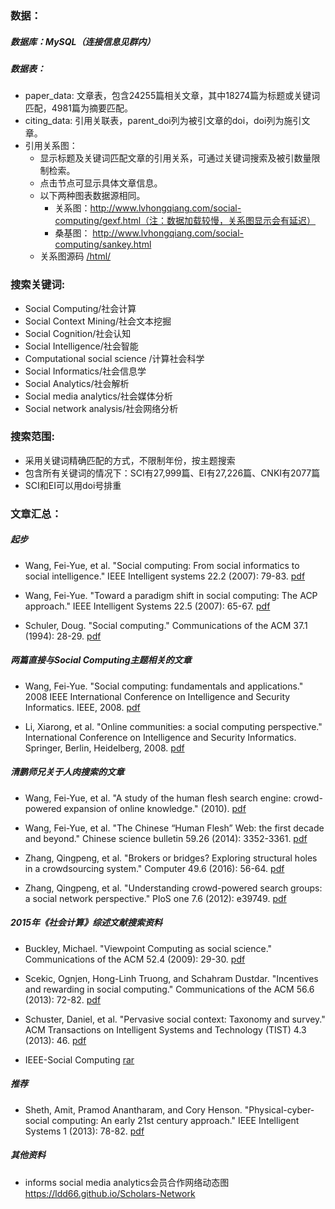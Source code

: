 ### 数据：
##### 数据库：MySQL（连接信息见群内）
##### 数据表：
* paper_data: 文章表，包含24255篇相关文章，其中18274篇为标题或关键词匹配，4981篇为摘要匹配。
* citing_data: 引用关联表，parent_doi列为被引文章的doi，doi列为施引文章。
* 引用关系图：
  * 显示标题及关键词匹配文章的引用关系，可通过关键词搜索及被引数量限制检索。
  * 点击节点可显示具体文章信息。
  * 以下两种图表数据源相同。
    * 关系图：http://www.lvhongqiang.com/social-computing/gexf.html（注：数据加载较慢，关系图显示会有延迟）
    * 桑基图： http://www.lvhongqiang.com/social-computing/sankey.html
   * 关系图源码 [/html/](/html)

### 搜索关键词:
* Social Computing/社会计算
* Social Context Mining/社会文本挖掘
* Social Cognition/社会认知
* Social Intelligence/社会智能
* Computational social science /计算社会科学
* Social Informatics/社会信息学
* Social Analytics/社会解析
* Social media analytics/社会媒体分析
* Social network analysis/社会网络分析

### 搜索范围:
* 采用关键词精确匹配的方式，不限制年份，按主题搜索
* 包含所有关键词的情况下：SCI有27,999篇、EI有27,226篇、CNKI有2077篇
* SCI和EI可以用doi号排重

### 文章汇总：
#####  起步
* Wang, Fei-Yue, et al. "Social computing: From social informatics to social intelligence." IEEE Intelligent systems 22.2 (2007): 79-83.
[pdf](/papers/Social_computing-From_social_informatics_to_social_intelligence.pdf)

* Wang, Fei-Yue. "Toward a paradigm shift in social computing: The ACP approach." IEEE Intelligent Systems 22.5 (2007): 65-67.
[pdf](/papers/Toward_a_Paradigm_Shift_in_Social_Computing：The_ACP_Approach.pdf)

* Schuler, Doug. "Social computing." Communications of the ACM 37.1 (1994): 28-29.
[pdf](/papers/Schuler-1994-Social_computing.pdf)



#####  两篇直接与Social Computing主题相关的文章
* Wang, Fei-Yue. "Social computing: fundamentals and applications." 2008 IEEE International Conference on Intelligence and Security Informatics. IEEE, 2008.
[pdf](/papers/Social_Computing：_Fundamentals_and_applications.pdf)

* Li, Xiarong, et al. "Online communities: a social computing perspective." International Conference on Intelligence and Security Informatics. Springer, Berlin, Heidelberg, 2008.
[pdf](/papers/Online_Communities：_A_Social_Computing_Perspective.pdf)


##### 清鹏师兄关于人肉搜索的文章
* Wang, Fei-Yue, et al. "A study of the human flesh search engine: crowd-powered expansion of online knowledge." (2010).
[pdf](/papers/A_Study_of_the_Human_Flesh_Search_Engine：Crowd-Powered_Expansion_of_Online_Knowledge.pdf)

* Wang, Fei-Yue, et al. "The Chinese “Human Flesh” Web: the first decade and beyond." Chinese science bulletin 59.26 (2014): 3352-3361.
[pdf](/papers/The_Chinese_“Human_Flesh”_Web_the_ﬁrst_decade_and_beyond.pdf)

* Zhang, Qingpeng, et al. "Brokers or bridges? Exploring structural holes in a crowdsourcing system." Computer 49.6 (2016): 56-64.
[pdf](/papers/Brokers_or_Bridges_Exploring_Structural_Holes_in_a_Crowdsourcing_System.pdf)

* Zhang, Qingpeng, et al. "Understanding crowd-powered search groups: a social network perspective." PloS one 7.6 (2012): e39749.
[pdf](/papers/Understanding_Crowd-Powered_Search_Groups_A_Social_Network_Perspective.pdf)

##### 2015年《社会计算》综述文献搜索资料
* Buckley, Michael. "Viewpoint Computing as social science." Communications of the ACM 52.4 (2009): 29-30.
[pdf](/papers/Viewpoint_Computing_as_Social_Science.pdf)

* Scekic, Ognjen, Hong-Linh Truong, and Schahram Dustdar. "Incentives and rewarding in social computing." Communications of the ACM 56.6 (2013): 72-82.
[pdf](/papers/Incentives_and_Rewarding_in_Social_Computing_2013.pdf)

* Schuster, Daniel, et al. "Pervasive social context: Taxonomy and survey." ACM Transactions on Intelligent Systems and Technology (TIST) 4.3 (2013): 46.
[pdf](/papers/Pervasive_Social_Context-Taxonomy_and_Survey_2013.pdf)

* IEEE-Social Computing  [rar](/papers/IEEE-Social_Computing.rar)


##### 推荐
* Sheth, Amit, Pramod Anantharam, and Cory Henson. "Physical-cyber-social computing: An early 21st century approach." IEEE Intelligent Systems 1 (2013): 78-82.
[pdf](/papers/Physical-Cyber-Social_Computing-An_Early_21st_Century_Approach_2013.pdf)

##### 其他资料
* informs social media analytics会员合作网络动态图  https://ldd66.github.io/Scholars-Network